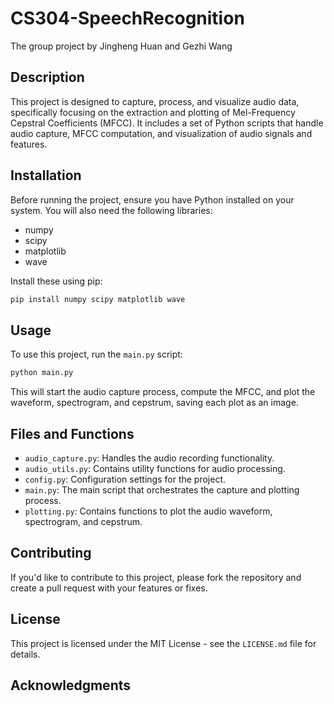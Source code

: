 # CS304-SpeechRecognition
The group project by Jingheng Huan and Gezhi Wang

## Description

This project is designed to capture, process, and visualize audio data, specifically focusing on the extraction and plotting of Mel-Frequency Cepstral Coefficients (MFCC). It includes a set of Python scripts that handle audio capture, MFCC computation, and visualization of audio signals and features.

## Installation

Before running the project, ensure you have Python installed on your system. You will also need the following libraries:
- numpy
- scipy
- matplotlib
- wave

Install these using pip:
```bash
pip install numpy scipy matplotlib wave
```

## Usage

To use this project, run the `main.py` script:
```bash
python main.py
```
This will start the audio capture process, compute the MFCC, and plot the waveform, spectrogram, and cepstrum, saving each plot as an image.

## Files and Functions

- `audio_capture.py`: Handles the audio recording functionality.
- `audio_utils.py`: Contains utility functions for audio processing.
- `config.py`: Configuration settings for the project.
- `main.py`: The main script that orchestrates the capture and plotting process.
- `plotting.py`: Contains functions to plot the audio waveform, spectrogram, and cepstrum.

## Contributing

If you'd like to contribute to this project, please fork the repository and create a pull request with your features or fixes.

## License

This project is licensed under the MIT License - see the `LICENSE.md` file for details.

## Acknowledgments
